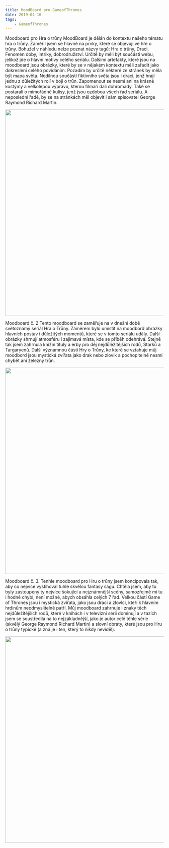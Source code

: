 ```yaml
---
title: MoodBoard pro GameofThrones
date: 2019-04-16
tags: 
    - GameofThrones
---
```


Moodboard pro Hra o trůny
MoodBoard je dělán do kontextu našeho tématu hra o trůny. Zaměřil jsem se hlavně na prvky, které se objevují ve hře o trůny. Bohužel v náhledu nelze poznat názvy tagů: Hra o trůny, Draci, Fenomén doby, intriky, dobrodružství. Určitě by měli být součástí webu, jelikož jde o hlavní motivy celého seriálu. Dalšími artefakty, které jsou na moodboard jsou obrázky, které by se v nějakém kontextu měli zařadit jako dokreslení celého povídáním. Pozadím by určitě některé ze stránek by měla být mapa světa. Nedílnou součástí fiktivního světa jsou i draci, jenž hrají jednu z důležitých rolí v boji o trůn. Zapomenout se nesmí ani na krásné kostýmy a velkolepou výpravu, kterou filmaři dali dohromady. Také se postarali o mimořádné kulisy, jenž jsou ozdobou všech řad seriálu. A neposlední řadě, by se na stránkách měl objevit i sám spisovatel George Raymond Richard Martin.

<img src="https://is.muni.cz/auth/www/463705/export_moodboard-1HgtlL.png" width="655">


Moodboard č. 2
Tento moodboard se zaměřuje na v dnešní době světoznámý seriál Hra o Trůny. Záměrem bylo umístit na moodbord obrázky hlavních postav i důležitých momentů, které se v tomto seriálu udály. Další obrázky shrnují atmosféru i zajímavá místa, kde se příběh odehrává. Stejně tak jsem zahrnula knižní tituly a erby pro děj nejdůležitějších rodů, Starků a Targaryenů. Další významnou částí Hry o Trůny, ke které se vztahuje můj moodbord jsou mystická zvířata jako drak nebo zlovlk a pochopitelně nesmí chybět ani železný trůn. 

<img src="https://is.muni.cz/auth/www/488358/export_hra-o-trny-moodboard-1HgqO0.jpg" width="655">


Moodboard č. 3. Tenhle moodboard pro Hru o trůny jsem koncipovala tak, aby co nejvíce vystihoval tuhle skvělou fantasy ságu.
Chtěla jsem, aby tu byly zastoupeny ty nejvíce šokující a nejznámnější scény, samozřejmě mi tu i hodně chybí, není možné, abych 
obsáhla celých 7 řad. Velkou částí Game of Thrones jsou i mystická zvířata, jako jsou draci a zlovlci, kteří k hlavním hrdinům neodmyslitelně patří.
Můj moodboard zahrnuje i znaky těch nejdůležitějších rodů, které v knihách i v televizní sérii dominují a v tazích jsem se soustředila na to nejzákladnější, 
jako je autor celé téhle série (skvělý George Raymond Richard Martin) a slovní obraty, které jsou pro Hru o trůny typické (a zná je i ten, který to nikdy neviděl). 

<img src="https://is.muni.cz/auth/www/489318/export_game-of-thrones-1HgqOp.png" width="655">



